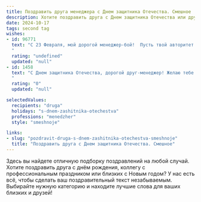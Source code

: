 ```yaml
---
title: Поздравить друга менеджера с Днем защитника Отечества. Смешное
description: Хотите поздравить друга с Днем защитника Отечества или другим праздником? Наш ИИ создаст незабываемое поздравление, а вы обязательно выделитесь среди других.  
date: 2024-10-17
tags: second tag
wishes:
- id: 96771
  text: "С 23 Февраля, мой дорогой менеджер-бой!  Пусть твой авторитет будет непоколебим, как крепость, а стратегические планы – успешны, как грандиозная военная операция по захвату рынка!  Желаю тебе море позитива, океан бодрости и чтоб все твои \"враги\" (дедлайны и прочие неприятности) были повержены!  С праздником, воин офисный!
  "
  rating: "undefined"
  updated: "null"
- id: 1458
  text: "С Днем защитника Отечества, дорогой друг-менеджер! Желаю тебе несокрушимой силы духа, стальных нервов и непробиваемой брони терпения – ведь работать с клиентами порой сложнее, чем защищать родину!  А если серьезно, то пусть в твоей жизни будет место только для мирных переговоров, выгодных сделок и блестящих побед!
  "
  rating: "0"
  updated: "null"

selectedValues:
  recipients: "druga"
  holidays: "s-dnem-zashitnika-otechestva"
  professions: "menedzher"
  style: "smeshnoje"

links:
- slug: "pozdravit-druga-s-dnem-zashitnika-otechestva-smeshnoje"
  title: "Поздравить друга с Днем защитника Отечества. Смешное"
---
```


Здесь вы найдете отличную подборку поздравлений на любой случай. 
Хотите поздравить друга с днём рождения, коллегу с профессиональным праздником или близких с Новым годом? У нас есть всё, чтобы сделать ваш поздравительный текст незабываемым. Выбирайте нужную категорию и находите лучшие слова для ваших близких и друзей!

